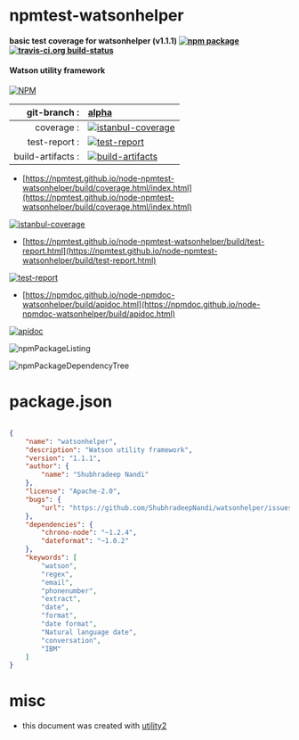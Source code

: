 # npmtest-watsonhelper

#### basic test coverage for  watsonhelper (v1.1.1)  [![npm package](https://img.shields.io/npm/v/npmtest-watsonhelper.svg?style=flat-square)](https://www.npmjs.org/package/npmtest-watsonhelper) [![travis-ci.org build-status](https://api.travis-ci.org/npmtest/node-npmtest-watsonhelper.svg)](https://travis-ci.org/npmtest/node-npmtest-watsonhelper)

#### Watson utility framework

[![NPM](https://nodei.co/npm/watsonhelper.png?downloads=true&downloadRank=true&stars=true)](https://www.npmjs.com/package/watsonhelper)

| git-branch : | [alpha](https://github.com/npmtest/node-npmtest-watsonhelper/tree/alpha)|
|--:|:--|
| coverage : | [![istanbul-coverage](https://npmtest.github.io/node-npmtest-watsonhelper/build/coverage.badge.svg)](https://npmtest.github.io/node-npmtest-watsonhelper/build/coverage.html/index.html)|
| test-report : | [![test-report](https://npmtest.github.io/node-npmtest-watsonhelper/build/test-report.badge.svg)](https://npmtest.github.io/node-npmtest-watsonhelper/build/test-report.html)|
| build-artifacts : | [![build-artifacts](https://npmtest.github.io/node-npmtest-watsonhelper/glyphicons_144_folder_open.png)](https://github.com/npmtest/node-npmtest-watsonhelper/tree/gh-pages/build)|

- [https://npmtest.github.io/node-npmtest-watsonhelper/build/coverage.html/index.html](https://npmtest.github.io/node-npmtest-watsonhelper/build/coverage.html/index.html)

[![istanbul-coverage](https://npmtest.github.io/node-npmtest-watsonhelper/build/screenCapture.buildCi.browser.%252Ftmp%252Fbuild%252Fcoverage.lib.html.png)](https://npmtest.github.io/node-npmtest-watsonhelper/build/coverage.html/index.html)

- [https://npmtest.github.io/node-npmtest-watsonhelper/build/test-report.html](https://npmtest.github.io/node-npmtest-watsonhelper/build/test-report.html)

[![test-report](https://npmtest.github.io/node-npmtest-watsonhelper/build/screenCapture.buildCi.browser.%252Ftmp%252Fbuild%252Ftest-report.html.png)](https://npmtest.github.io/node-npmtest-watsonhelper/build/test-report.html)

- [https://npmdoc.github.io/node-npmdoc-watsonhelper/build/apidoc.html](https://npmdoc.github.io/node-npmdoc-watsonhelper/build/apidoc.html)

[![apidoc](https://npmdoc.github.io/node-npmdoc-watsonhelper/build/screenCapture.buildCi.browser.%252Ftmp%252Fbuild%252Fapidoc.html.png)](https://npmdoc.github.io/node-npmdoc-watsonhelper/build/apidoc.html)

![npmPackageListing](https://npmtest.github.io/node-npmtest-watsonhelper/build/screenCapture.npmPackageListing.svg)

![npmPackageDependencyTree](https://npmtest.github.io/node-npmtest-watsonhelper/build/screenCapture.npmPackageDependencyTree.svg)



# package.json

```json

{
    "name": "watsonhelper",
    "description": "Watson utility framework",
    "version": "1.1.1",
    "author": {
        "name": "Shubhradeep Nandi"
    },
    "license": "Apache-2.0",
    "bugs": {
        "url": "https://github.com/ShubhradeepNandi/watsonhelper/issues"
    },
    "dependencies": {
        "chrono-node": "~1.2.4",
        "dateformat": "~1.0.2"
    },
    "keywords": [
        "watson",
        "regex",
        "email",
        "phonenumber",
        "extract",
        "date",
        "format",
        "date format",
        "Natural language date",
        "conversation",
        "IBM"
    ]
}
```



# misc
- this document was created with [utility2](https://github.com/kaizhu256/node-utility2)
